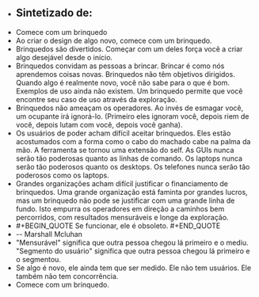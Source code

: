 - Sintetizado de:
	-
- Comece com um brinquedo
- Ao criar o design de algo novo, comece com um brinquedo.
- Brinquedos são divertidos. Começar com um deles força você a criar algo desejável desde o início.
- Brinquedos convidam as pessoas a brincar. Brincar é como nós aprendemos coisas novas.
  Brinquedos não têm objetivos dirigidos. Quando algo é realmente novo, você não sabe para o que é bom. Exemplos de uso ainda não existem. Um brinquedo permite que você encontre seu caso de uso através da exploração.
- Brinquedos não ameaçam os operadores. Ao invés de esmagar você, um ocupante irá ignorá-lo. (Primeiro eles ignoram você, depois riem de você, depois lutam com você, depois você ganha).
- Os usuários de poder acham difícil aceitar brinquedos. Eles estão acostumados com a forma como o cabo do machado cabe na palma da mão. A ferramenta se tornou uma extensão do self. As GUIs nunca serão tão poderosas quanto as linhas de comando. Os laptops nunca serão tão poderosos quanto os desktops. Os telefones nunca serão tão poderosos como os laptops.
- Grandes organizações acham difícil justificar o financiamento de brinquedos. Uma grande organização está faminta por grandes lucros, mas um brinquedo não pode se justificar com uma grande linha de fundo. Isto empurra os operadores em direção a caminhos bem percorridos, com resultados mensuráveis e longe da exploração.
- #+BEGIN_QUOTE
  Se funcionar, ele é obsoleto.
  #+END_QUOTE
- -- Marshall Mcluhan
- "Mensurável" significa que outra pessoa chegou lá primeiro e o mediu. "Segmento do usuário" significa que outra pessoa chegou lá primeiro e o segmentou.
- Se algo é novo, ele ainda tem que ser medido. Ele não tem usuários. Ele também não tem concorrência.
- Comece com um brinquedo.
